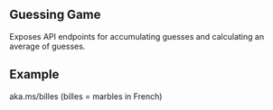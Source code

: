 ## Guessing Game
Exposes API endpoints for accumulating guesses and calculating an average of guesses.

## Example
aka.ms/billes 
(billes = marbles in French)